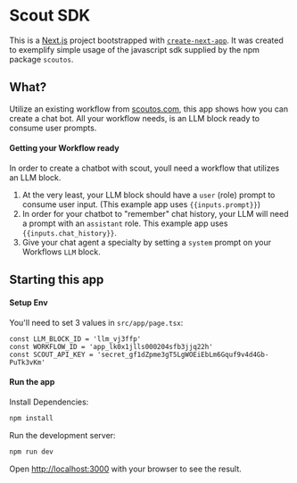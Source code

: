 # Scout SDK
This is a [Next.js](https://nextjs.org) project bootstrapped with [`create-next-app`](https://nextjs.org/docs/app/api-reference/cli/create-next-app).
It was created to exemplify simple usage of the javascript sdk supplied by the npm package `scoutos`.

## What?

Utilize an existing workflow from [scoutos.com](https://www.scoutos.com/dashboard/apps), this app shows how you can create a chat bot. 
All your workflow needs, is an LLM block ready to consume user prompts.

#### Getting your Workflow ready

In order to create a chatbot with scout, youll need a workflow that utilizes an LLM block. 
1. At the very least, your LLM block should have a `user` (role) prompt to consume user input. (This example app uses `{{inputs.prompt}}`)
2. In order for your chatbot to "remember" chat history, your LLM will need a prompt with an `assistant` role. This example app uses `{{inputs.chat_history}}`.
3. Give your chat agent a specialty by setting a `system` prompt on your Workflows `LLM` block.

## Starting this app

#### Setup Env
You'll need to set 3 values in `src/app/page.tsx`:
```
const LLM_BLOCK_ID = 'llm_vj3ffp'
const WORKFLOW_ID = 'app_lk0x1jlls000204sfb3jjq22h'
const SCOUT_API_KEY = 'secret_gf1dZpme3gT5LgWOEiEbLm6Gquf9v4d4Gb-PuTk3vKm'
```

#### Run the app

Install Dependencies:
```bash
npm install
```

Run the development server:
```bash
npm run dev
```

Open [http://localhost:3000](http://localhost:3000) with your browser to see the result.

